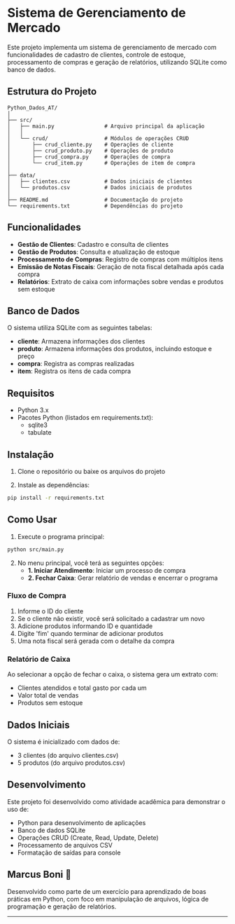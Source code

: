 # Sistema de Gerenciamento de Mercado

Este projeto implementa um sistema de gerenciamento de mercado com funcionalidades de cadastro de clientes, controle de estoque, processamento de compras e geração de relatórios, utilizando SQLite como banco de dados.

## Estrutura do Projeto

```
Python_Dados_AT/
│
├── src/
│   ├── main.py                # Arquivo principal da aplicação
│   │
│   └── crud/                  # Módulos de operações CRUD
│       ├── crud_cliente.py    # Operações de cliente
│       ├── crud_produto.py    # Operações de produto
│       ├── crud_compra.py     # Operações de compra
│       └── crud_item.py       # Operações de item de compra
│
├── data/
│   ├── clientes.csv           # Dados iniciais de clientes
│   └── produtos.csv           # Dados iniciais de produtos
│
├── README.md                  # Documentação do projeto
└── requirements.txt           # Dependências do projeto
```

## Funcionalidades

- **Gestão de Clientes**: Cadastro e consulta de clientes
- **Gestão de Produtos**: Consulta e atualização de estoque
- **Processamento de Compras**: Registro de compras com múltiplos itens
- **Emissão de Notas Fiscais**: Geração de nota fiscal detalhada após cada compra
- **Relatórios**: Extrato de caixa com informações sobre vendas e produtos sem estoque

## Banco de Dados

O sistema utiliza SQLite com as seguintes tabelas:

- **cliente**: Armazena informações dos clientes
- **produto**: Armazena informações dos produtos, incluindo estoque e preço
- **compra**: Registra as compras realizadas
- **item**: Registra os itens de cada compra

## Requisitos

- Python 3.x
- Pacotes Python (listados em requirements.txt):
  - sqlite3
  - tabulate

## Instalação

1. Clone o repositório ou baixe os arquivos do projeto

2. Instale as dependências:
```bash
pip install -r requirements.txt
```

## Como Usar

1. Execute o programa principal:
```bash
python src/main.py
```

2. No menu principal, você terá as seguintes opções:
   - **1. Iniciar Atendimento**: Iniciar um processo de compra
   - **2. Fechar Caixa**: Gerar relatório de vendas e encerrar o programa

### Fluxo de Compra

1. Informe o ID do cliente
2. Se o cliente não existir, você será solicitado a cadastrar um novo
3. Adicione produtos informando ID e quantidade
4. Digite 'fim' quando terminar de adicionar produtos
5. Uma nota fiscal será gerada com o detalhe da compra

### Relatório de Caixa

Ao selecionar a opção de fechar o caixa, o sistema gera um extrato com:
- Clientes atendidos e total gasto por cada um
- Valor total de vendas
- Produtos sem estoque

## Dados Iniciais

O sistema é inicializado com dados de:
- 3 clientes (do arquivo clientes.csv)
- 5 produtos (do arquivo produtos.csv)

## Desenvolvimento

Este projeto foi desenvolvido como atividade acadêmica para demonstrar o uso de:
- Python para desenvolvimento de aplicações
- Banco de dados SQLite
- Operações CRUD (Create, Read, Update, Delete)
- Processamento de arquivos CSV
- Formatação de saídas para console


## Marcus Boni 🤙

Desenvolvido como parte de um exercício para aprendizado de boas práticas em Python, com foco em manipulação de arquivos, lógica de programação e geração de relatórios.

---
